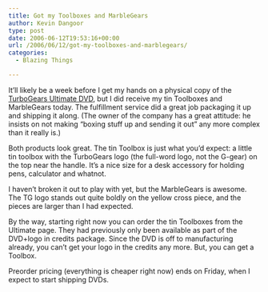 ```yaml
---
title: Got my Toolboxes and MarbleGears
author: Kevin Dangoor
type: post
date: 2006-06-12T19:53:16+00:00
url: /2006/06/12/got-my-toolboxes-and-marblegears/
categories:
  - Blazing Things

---
```

It&#8217;ll likely be a week before I get my hands on a physical copy of the [TurboGears Ultimate DVD][1], but I did receive my tin Toolboxes and MarbleGears today. The fulfillment service did a great job packaging it up and shipping it along. (The owner of the company has a great attitude: he insists on not making &#8220;boxing stuff up and sending it out&#8221; any more complex than it really is.)

Both products look great. The tin Toolbox is just what you&#8217;d expect: a little tin toolbox with the TurboGears logo (the full-word logo, not the G-gear) on the top near the handle. It&#8217;s a nice size for a desk accessory for holding pens, calculator and whatnot.

I haven&#8217;t broken it out to play with yet, but the MarbleGears is awesome. The TG logo stands out quite boldly on the yellow cross piece, and the pieces are larger than I had expected.

By the way, starting right now you can order the tin Toolboxes from the Ultimate page. They had previously only been available as part of the DVD+logo in credits package. Since the DVD is off to manufacturing already, you can&#8217;t get your logo in the credits any more. But, you can get a Toolbox.

Preorder pricing (everything is cheaper right now) ends on Friday, when I expect to start shipping DVDs.

 [1]: http://www.turbogears.org/ultimate.html